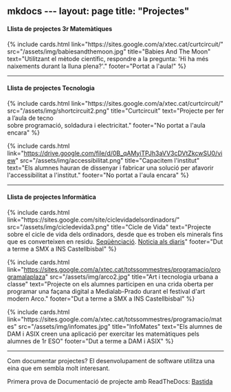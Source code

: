 mkdocs ---
layout: page
title: "Projectes"
---

#### Llista de projectes 3r Matemàtiques

<div class="space"/>
<div class="row">
  {% include cards.html link="https://sites.google.com/a/xtec.cat/curtcircuit/" src="/assets/img/babiesandthemoon.jpg" title="Babies And The Moon" text="Utilitzant el mètode científic, respondre a la pregunta: 'Hi ha més naixements durant la lluna plena?'." footer="Portat a l'aula!" %}

  
</div>

<hr />



#### Llista de projectes Tecnologia
<div class="space"/>
<div class="row">
  {% include cards.html link="https://sites.google.com/a/xtec.cat/curtcircuit/" src="/assets/img/shortcircuit2.png" title="Curtcircuit" text="Projecte per fer a l’aula de tecno <br />sobre programació, soldadura i electricitat." footer="No portat a l'aula encara" %}

  {% include cards.html link="https://drive.google.com/file/d/0B_qAMyiTPJh3aVV3cDVtZkcwSU0/view" src="/assets/img/accessibilitat.png" title="Capacitem l'institut" text="Els alumnes hauran de dissenyar i fabricar una solució per afavorir l'accessibilitat a l'institut." footer="No portat a l'aula encara" %}
</div>

<hr />

#### Llista de projectes Informàtica

<div class="space"/>
<div class="row">
  {% include cards.html link="https://sites.google.com/site/ciclevidadelsordinadors/" src="/assets/img/cicledevida3.png" title="Cicle de Vida" text="Projecte sobre el cicle de vida dels ordinadors, desde que es troben els minerals fins que es converteixen en residu. <a href='https://sites.google.com/a/xtec.cat/totssommestres/cicle-de-vida/sequencia-cicle-de-vida'>Seqüènciació</a>. <a href='https://www.naciodigital.cat/latorredelpalau/noticia/51933/alumnes/institut/castellbisbal/donen/ordinadors/serveis/socials'>Noticia als diaris</a>" footer="Dut a terme a SMX a INS Castellbisbal" %}

  {% include cards.html link="https://sites.google.com/a/xtec.cat/totssommestres/programacio/programalaplaza" src="/assets/img/arco2.jpg" title="Art i tecnologia urbana a classe" text="Projecte on els alumnes participen en una crida oberta per programar una façana digital a Medialab-Prado durant el festival d'art modern Arco." footer="Dut a terme a SMX a INS Castellbisbal" %}

</div>
<div class="space"/>
<div class="row">
  {% include cards.html link="https://sites.google.com/a/xtec.cat/totssommestres/programacio/mates" src="/assets/img/infomates.jpg" title="InfoMates" text="Els alumnes de DAM i ASIX creen una aplicació per exercitar les matemàtiques pels alumnes de 1r ESO" footer="Dut a terme a DAM i ASIX" %}

</div>
<hr />


Com documentar projectes?
El desenvolupament de software utilitza una eina que em sembla molt interesant.

Primera prova de Documentació de projecte amb ReadTheDocs: [Bastida](http://prova-bastida-projecte.readthedocs.io/en/latest/)
